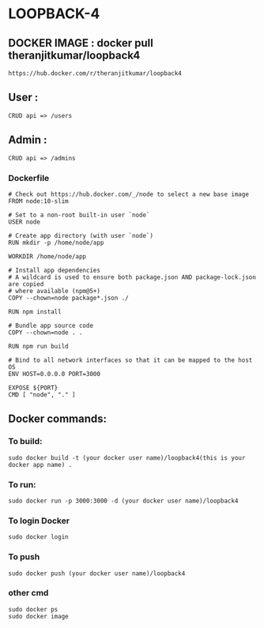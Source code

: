 # LOOPBACK-4

##  DOCKER IMAGE :  docker pull theranjitkumar/loopback4
    https://hub.docker.com/r/theranjitkumar/loopback4

##  User :
    CRUD api => /users

##  Admin :
    CRUD api => /admins

### Dockerfile

    # Check out https://hub.docker.com/_/node to select a new base image
    FROM node:10-slim

    # Set to a non-root built-in user `node`
    USER node

    # Create app directory (with user `node`)
    RUN mkdir -p /home/node/app

    WORKDIR /home/node/app

    # Install app dependencies
    # A wildcard is used to ensure both package.json AND package-lock.json are copied
    # where available (npm@5+)
    COPY --chown=node package*.json ./

    RUN npm install

    # Bundle app source code
    COPY --chown=node . .

    RUN npm run build

    # Bind to all network interfaces so that it can be mapped to the host OS
    ENV HOST=0.0.0.0 PORT=3000

    EXPOSE ${PORT}
    CMD [ "node", "." ]

## Docker commands:
### To build:
    sudo docker build -t (your docker user name)/loopback4(this is your docker app name) .
### To run:
    sudo docker run -p 3000:3000 -d (your docker user name)/loopback4
### To login Docker
    sudo docker login
### To push
    sudo docker push (your docker user name)/loopback4
###    other cmd
    sudo docker ps
    sudo docker image
